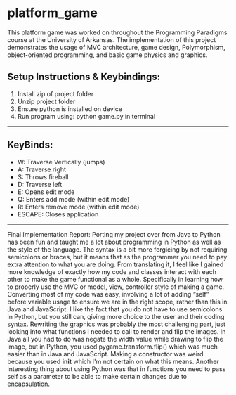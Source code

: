 # platform_game
This platform game was worked on throughout the Programming Paradigms course at the University of Arkansas. The implementation of this project demonstrates the usage of MVC architecture, game design, Polymorphism, object-oriented programming, and basic game physics and graphics.


Setup Instructions & Keybindings:
------------------
1) Install zip of project folder
2) Unzip project folder
3) Ensure python is installed on device
4) Run program using: python game.py in terminal
------------------
KeyBinds:
------------------
* W: Traverse Vertically (jumps)
* A: Traverse right
* S: Throws fireball
* D: Traverse left
* E: Opens edit mode
* Q: Enters add mode (within edit mode)
* R: Enters remove mode (within edit mode)
* ESCAPE: Closes application
------------------

Final Implementation Report:
Porting my project over from Java to Python has been fun and taught me a lot about programming in Python as well as the style of the language. The syntax is a bit more forgicing by not requiring semicolons or braces, but it means that as the programmer you need to pay extra attention to what you are doing. From translating it, I feel like I gained more knowledge of exactly how my code and classes interact with each other to make the game functional as a whole. Specifically in learning how to properly use the MVC or model, view, controller style of making a game. Converting most of my code was easy, involving a lot of adding “self” before variable usage to ensure we are in the right scope, rather than this in Java and JavaScript. I like the fact that you do not have to use semicolons in Python, but you still can, giving more choice to the user and their coding syntax. Rewriting the graphics was probably the most challenging part, just looking into what functions I needed to call to render and flip the images. In Java all you had to do was negate the width value while drawing to flip the image, but in Python, you used pygame.transform.flip() which was much easier than in Java and JavaScript. Making a constructor was weird because you used __init__ which I'm not certain on what this means. Another interesting thing about using Python was that in functions you need to pass self as a parameter to be able to make certain changes due to encapsulation.
